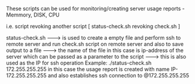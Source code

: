 These scripts can be used for monitoring/creating server usage reports - Memmory, DISK, CPU 

i.e. script revoking another script [ status-check.sh revoking check.sh ]

status-check.sh  ---> is used to create a empty file and perform ssh to remote server and run check.sh script on remote server and also to save output to a file
                 ---> the name of the file in this case is ip-address of the server which can be passed as a parameter to the script 
                 ---> this is also used as the IP for ssh operation
                      Example: ./status-check.sh 172.255.255.255
                      in this case the usage report is created with name IP-172.255.255.255 and also establishes ssh connection to <user-name>@172.255.255.255
